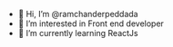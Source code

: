- 👋 Hi, I’m @ramchanderpeddada
- 👀 I’m interested in Front end developer
- 🌱 I’m currently learning ReactJs
